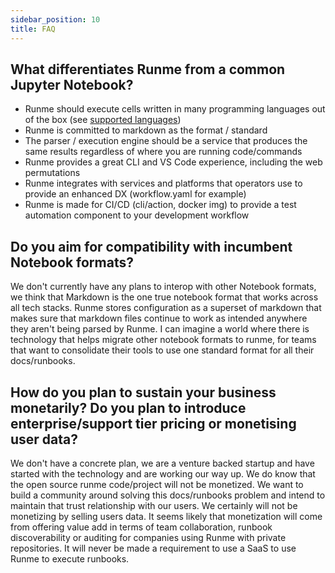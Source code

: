 ```yaml
---
sidebar_position: 10
title: FAQ
---
```


## What differentiates Runme from a common Jupyter Notebook?

- Runme should execute cells written in many programming languages out of the box (see [supported languages](/features#supported-interpreter))
- Runme is committed to markdown as the format / standard
- The parser / execution engine should be a service that produces the same results regardless of where you are running code/commands
- Runme provides a great CLI and VS Code experience, including the web permutations
- Runme integrates with services and platforms that operators use to provide an enhanced DX (workflow.yaml for example)
- Runme is made for CI/CD (cli/action, docker img) to provide a test automation component to your development workflow

## Do you aim for compatibility with incumbent Notebook formats?

We don't currently have any plans to interop with other Notebook formats, we think that Markdown is the one true notebook format that works across all tech stacks. Runme stores configuration as a superset of markdown that makes sure that markdown files continue to work as intended anywhere they aren't being parsed by Runme. I can imagine a world where there is technology that helps migrate other notebook formats to runme, for teams that want to consolidate their tools to use one standard format for all their docs/runbooks.

## How do you plan to sustain your business monetarily? Do you plan to introduce enterprise/support tier pricing or monetising user data?

We don't have a concrete plan, we are a venture backed startup and have started with the technology and are working our way up. We do know that the open source runme code/project will not be monetized. We want to build a community around solving this docs/runbooks problem and intend to maintain that trust relationship with our users. We certainly will not be monetizing by selling users data. It seems likely that monetization will come from offering value add in terms of team collaboration, runbook discoverability or auditing for companies using Runme with private repositories. It will never be made a requirement to use a SaaS to use Runme to execute runbooks.
